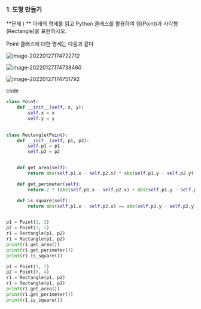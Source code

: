 ### 1. 도형 만들기

**문제 ) ** 아래의 명세를 읽고 Python 클래스를 활용하여 점(Point)과 사각형(Rectangle)을 표현하시오.



Point 클래스에 대한 명세는 다음과 같다

![image-20220127174722712](C:\Users\kjmk1\AppData\Roaming\Typora\typora-user-images\image-20220127174722712.png)



![image-20220127174738460](C:\Users\kjmk1\AppData\Roaming\Typora\typora-user-images\image-20220127174738460.png)



![image-20220127174751792](C:\Users\kjmk1\AppData\Roaming\Typora\typora-user-images\image-20220127174751792.png)



code

```python
class Point:
    def __init__(self, x, y):
        self.x = x
        self.y = y

    
class Rectangle(Point):
    def __init__(self, p1, p2):
        self.p1 = p1
        self.p2 = p2


    def get_area(self):
        return abs(self.p1.x - self.p2.x) * abs(self.p1.y - self.p2.y)

    def get_perimeter(self):
        return 2 * (abs(self.p1.x - self.p2.x) + abs(self.p1.y - self.p2.y))

    def is_square(self):
        return abs(self.p1.x - self.p2.x) == abs(self.p1.y - self.p2.y)


p1 = Point(1, 3)
p2 = Point(3, 1)
r1 = Rectangle(p1, p2)
r1 = Rectangle(p1, p2)
print(r1.get_area())
print(r1.get_perimeter())
print(r1.is_square())

p1 = Point(3, 7)
p2 = Point(6, 4)
r1 = Rectangle(p1, p2)
r1 = Rectangle(p1, p2)
print(r1.get_area())
print(r1.get_perimeter())
print(r1.is_square())
```





